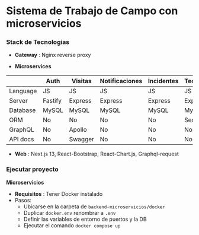 # Sistema de Trabajo de Campo con microservicios

### Stack de Tecnologias

 - **Gateway** : Nginx reverse proxy

 - **Microservices**
  
  |          | Auth    | Visitas | Notificaciones | Incidentes | Tecnicos  | Reportes |
  | -------- | ------- | ------- | -------------- | ---------- | --------- | -------- |
  | Language | JS      | JS      | JS             | JS         | JS        | To-Do    |
  | Server   | Fastify | Express | Express        | Express    | Express   | To-Do    |
  | Database | MySQL   | MySQL   | MySQL          | MySQL      | MySQL     | To-Do    |
  | ORM      | No      | No      | No             | No         | Sequilize | To-Do    |
  | GraphQL  | No      | Apollo  | No             | No         | No        | To-Do    |
  | API docs | No      | Swagger | No             | No         | No        | To-Do    |

  - **Web** : Next.js 13, React-Bootstrap, React-Chart.js, Graphql-request

### Ejecutar proyecto
**Microservicios**

 - **Requisitos** : Tener Docker instalado
 - Pasos:
   - Ubicarse en la carpeta de `backend-microservicios/docker`
   - Duplicar `docker.env` renombrar a `.env`
   - Definir las variables de entorno de puertos y la DB
   - Ejecutar el comando `docker compose up`